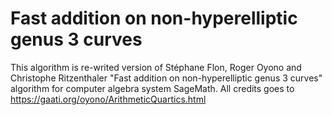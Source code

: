 # Fast addition on non-hyperelliptic genus 3 curves
This algorithm is re-writed version of Stéphane Flon, Roger Oyono and Christophe Ritzenthaler "Fast addition on non-hyperelliptic genus 3 curves" algorithm for computer algebra 
system SageMath.
All credits goes to https://gaati.org/oyono/ArithmeticQuartics.html

